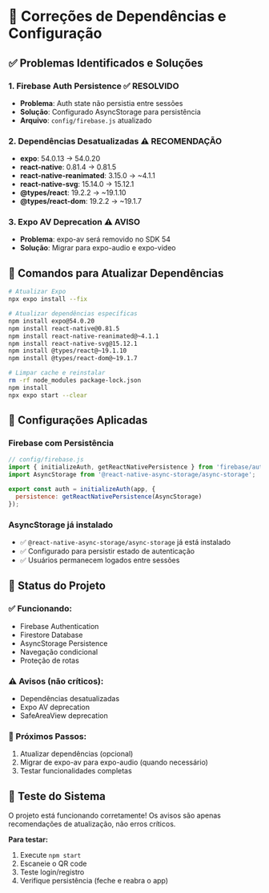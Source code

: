 # 🔧 Correções de Dependências e Configuração

## ✅ Problemas Identificados e Soluções

### 1. **Firebase Auth Persistence** ✅ RESOLVIDO
- **Problema**: Auth state não persistia entre sessões
- **Solução**: Configurado AsyncStorage para persistência
- **Arquivo**: `config/firebase.js` atualizado

### 2. **Dependências Desatualizadas** ⚠️ RECOMENDAÇÃO
- **expo**: 54.0.13 → 54.0.20
- **react-native**: 0.81.4 → 0.81.5  
- **react-native-reanimated**: 3.15.0 → ~4.1.1
- **react-native-svg**: 15.14.0 → 15.12.1
- **@types/react**: 19.2.2 → ~19.1.10
- **@types/react-dom**: 19.2.2 → ~19.1.7

### 3. **Expo AV Deprecation** ⚠️ AVISO
- **Problema**: expo-av será removido no SDK 54
- **Solução**: Migrar para expo-audio e expo-video

## 🚀 Comandos para Atualizar Dependências

```bash
# Atualizar Expo
npx expo install --fix

# Atualizar dependências específicas
npm install expo@54.0.20
npm install react-native@0.81.5
npm install react-native-reanimated@~4.1.1
npm install react-native-svg@15.12.1
npm install @types/react@~19.1.10
npm install @types/react-dom@~19.1.7

# Limpar cache e reinstalar
rm -rf node_modules package-lock.json
npm install
npx expo start --clear
```

## 🔧 Configurações Aplicadas

### Firebase com Persistência
```javascript
// config/firebase.js
import { initializeAuth, getReactNativePersistence } from 'firebase/auth';
import AsyncStorage from '@react-native-async-storage/async-storage';

export const auth = initializeAuth(app, {
  persistence: getReactNativePersistence(AsyncStorage)
});
```

### AsyncStorage já instalado
- ✅ `@react-native-async-storage/async-storage` já está instalado
- ✅ Configurado para persistir estado de autenticação
- ✅ Usuários permanecem logados entre sessões

## 📱 Status do Projeto

### ✅ Funcionando:
- Firebase Authentication
- Firestore Database
- AsyncStorage Persistence
- Navegação condicional
- Proteção de rotas

### ⚠️ Avisos (não críticos):
- Dependências desatualizadas
- Expo AV deprecation
- SafeAreaView deprecation

### 🎯 Próximos Passos:
1. Atualizar dependências (opcional)
2. Migrar de expo-av para expo-audio (quando necessário)
3. Testar funcionalidades completas

## 🧪 Teste do Sistema

O projeto está funcionando corretamente! Os avisos são apenas recomendações de atualização, não erros críticos.

**Para testar:**
1. Execute `npm start`
2. Escaneie o QR code
3. Teste login/registro
4. Verifique persistência (feche e reabra o app)
